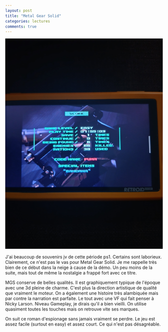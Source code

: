 ```yaml
---
layout: post
title: "Metal Gear Solid"
categories: lectures
comments: true
---
```


![MGS](https://github.com/homeostasie/bouquins/raw/master/_pics/jv/mgs/mgs1.jpg)

J'ai beaucoup de souvenirs jv de cette période ps1. Certains sont laborieux. Clairement, ce n'est pas le vas pour Metal Gear Solid. Je me rappelle très bien de ce début dans la neige à cause de la démo. Un peu moins de la suite, mais tout de même la nostalgie a frappé fort avec ce titre.

MGS conserve de belles qualités. Il est graphiquement typique de l'époque avec une 3d pleine de charme. C'est plus la direction artistique de qualité que vraiment le moteur. On a également une histoire très alambiquée mais par contre la narration est parfaite. Le tout avec une VF qui fait penser à Nicky Larson. Niveau Gameplay, je dirais qu'il a bien vieilli. On utilise quasiment toutes les touches mais on retrouve vite ses marques.

On suit ce roman d'espionage sans jamais vraiment se perdre. Le jeu est assez facile (surtout en easy) et assez court. Ce qui n'est pas désagréable. 
